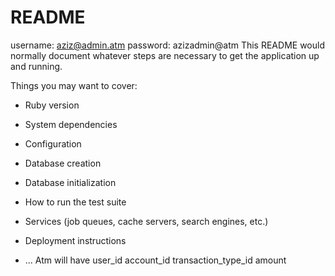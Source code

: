 # README
username: aziz@admin.atm
password: azizadmin@atm
This README would normally document whatever steps are necessary to get the
application up and running.

Things you may want to cover:

* Ruby version

* System dependencies

* Configuration

* Database creation

* Database initialization

* How to run the test suite

* Services (job queues, cache servers, search engines, etc.)

* Deployment instructions

* ...
Atm will have user_id account_id transaction_type_id amount